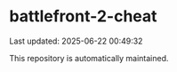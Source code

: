 # battlefront-2-cheat

Last updated: 2025-06-22 00:49:32

This repository is automatically maintained.
